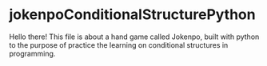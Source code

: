 # jokenpoConditionalStructurePython
Hello there!
This file is about a hand game called Jokenpo, built with python to the purpose of practice the learning on conditional 
structures in programming.
